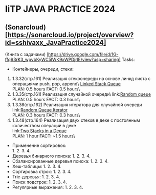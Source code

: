 # IiTP JAVA PRACTICE 2024
## (Sonarcloud)[https://sonarcloud.io/project/overview?id=sshivaxx_JavaPractice2024]
(Книга с задачами) [https://drive.google.com/file/d/1G-ffq93rK3_wpvbKyWC5lWK9xWPDjrlE/view?usp=sharing]
Tasks:
- Контейнеры, очереди, стеки:
1) 1.3.32(стр.161) Реализация стекоочереди на основе линкд листа с операциями push, pop, append\ 
  [Linked Stack Queue](https://github.com/sshivaxx/JavaPractice2024/blob/task1/chapter1/src/t1_LinkedStackQueue.java)\
  PLAN: 0.5 hours FACT: 0.5 hours\
2) 1.3.35(стр.161) Реализация случайной очереди\ 
  link:[Random queue](https://github.com/sshivaxx/JavaPractice2024/blob/task1/chapter1/src/t2_RandomQueue.java)\
  PLAN: 0.5 hours FACT: 0.3 hours\ 
3) 1.3.36(стр.162) Реализация итератора для случайной очереди\
   link:[Random Queue Iterator](https://github.com/sshivaxx/JavaPractice2024/blob/task1/chapter1/src/t3_RandomQueueIterator.java)\
   PLAN: 0.3 hours FACT: 0.3 hours\
4) 1.3.48(стр.164) Реализация двух стеков в деке с постоянным количеством операций в деке\
   link:[Two Stacks in a Deque](https://github.com/sshivaxx/JavaPractice2024/blob/task1/chapter1/src/t4_DoubleStack.java)\
   PLAN: 1 hour FACT: ~1.5 hours\
- Применение сортировок:\
  1.
  2. 
  3.
  4.
- Деревья бинарного поиска:
  1.
  2. 
  3.
  4.
- Сбалансированные деревья поиска:
  1.
  2. 
  3.
  4.
- Хеш-таблицы:
  1.
  2. 
  3.
  4.
- Сортировка строк:
  1.
  2. 
  3.
  4.
- Trie-деревья:
  1.
  2. 
  3.
  4.
- Поиск подстрок:
  1.
  2. 
  3.
  4.
- Регулярные выражения:
  1.
  2. 
  3.
  4.

